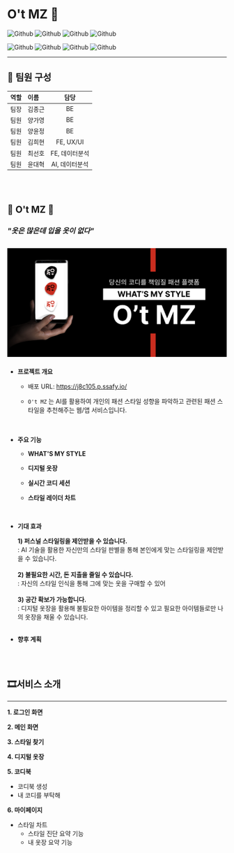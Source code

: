 # __O't MZ 👕__

<!-- * 버전 수정 필요: 아무거나 넣어뒀어요 -->
![Github](https://img.shields.io/badge/javascript-1-blue)
![Github](https://img.shields.io/badge/java-1-blue)
![Github](https://img.shields.io/badge/vue-3-%234FC08D?style=plastic&logo=Vue.js)
![Github](https://img.shields.io/badge/spring_boot-3-%236DB33F?style=plastic&logo=Spring)

![Github](https://img.shields.io/badge/MySQL-8.0-%234479A1?style=plastic&logo=mysql)
![Github](https://img.shields.io/badge/Redis-3.0-%23DC382D?style=plastic&logo=Redis)
![Github](https://img.shields.io/badge/docker-1-skyblue)
![Github](https://img.shields.io/badge/jwt%20-1-orange)


---
## 👥 __팀원 구성__
| 역할 | 이름 | 담당 |
| --: | :-- | :--: |
| 팀장 | 김종근 | BE |
| 팀원 | 양가영 | BE |
| 팀원 | 양윤정 | BE |
| 팀원 | 김희현 | FE, UX/UI |
| 팀원 | 최선호 | FE, 데이터분석 |
| 팀원 | 윤대혁 | AI, 데이터분석 |

<br><br>

## __🚩 O't MZ 👕__
### __*"옷은 많은데 입을 옷이 없다"*__
![ex_screenshot](./img/read.png)
------------------

- __프로젝트 개요__
    - 배포 URL: https://j8c105.p.ssafy.io/

    - `O't MZ` 는 AI를 활용하여 개인의 패션 스타일 성향을 파악하고 관련된 패션 스타일을 추천해주는 웹/앱 서비스입니다.
<br><br><br>

- __주요 기능__
    - __WHAT'S MY STYLE__

    - __디지털 옷장__

    - __실시간 코디 세션__

    - __스타일 레이더 차트__

<br>

- __기대 효과__

    __1) 퍼스널 스타일링을 제안받을 수 있습니다.__
    <br>: AI 기술을 활용한 자신만의 스타일 판별을 통해 본인에게 맞는 스타일링을 제안받을 수 있습니다. <br><br>
    __2) 불필요한 시간, 돈 지출을 줄일 수 있습니다.__
     <br>: 자신의 스타일 인식을 통해 그에 맞는 옷을 구매할 수 있어<br><br>
    __3) 공간 확보가 가능합니다.__
    <br>: 디지털 옷장을 활용해 불필요한 아이템을 정리할 수 있고 필요한 아이템들로만 나의 옷장을 채울 수 있습니다.<br><br>



- __향후 계획__


<br><br>

## __🎞️서비스 소개__
------------------
__1. 로그인 화면__


__2. 메인 화면__

__3. 스타일 찾기__

__4. 디지털 옷장__

__5. 코디북__
- 코디북 생성
- 내 코디를 부탁해

__6. 마이페이지__
- 스타일 차트
    - 스타일 진단 요약 기능
    - 내 옷장 요약 기능
